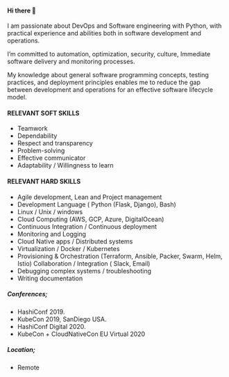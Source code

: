#### Hi there 👋

I am passionate about DevOps and Software engineering with Python, with practical experience and abilities both in software development and operations. 

I’m committed to automation, optimization, security, culture, Immediate software delivery and monitoring processes. 

My knowledge about general software programming concepts, testing practices, and deployment principles enables me to reduce the gap between development and operations for an effective software lifecycle model. 

#### RELEVANT SOFT SKILLS

- Teamwork 
- Dependability 
- Respect and transparency 
- Problem-solving 
- Effective communicator 
- Adaptability / Willingness to learn

#### RELEVANT HARD SKILLS

- Agile development, Lean and Project management 
- Development Language ( Python (Flask, Django), Bash) 
- Linux / Unix / windows
- Cloud Computing (AWS, GCP, Azure, DigitalOcean) 
- Continuous Integration / Continuous deployment 
- Monitoring and Logging
- Cloud Native apps / Distributed systems
- Virtualization / Docker / Kubernetes
- Provisioning & Orchestration (Terraform, Ansible, Packer, Swarm, Helm, Istio) Collaboration / Integration ( Slack, Email)
- Debugging complex systems / troubleshooting
- Writing documentation 


##### Conferences;

- HashiConf 2019.
- KubeCon 2019, SanDiego USA. 
- HashiConf Digital 2020.
- KubeCon + CloudNativeCon EU Virtual 2020


##### Location;

- Remote

<!--
**scott45/scott45** is a ✨ _special_ ✨ repository because its `README.md` (this file) appears on your GitHub profile.

Here are some ideas to get you started:

- 🔭 I’m currently working on ...
- 🌱 I’m currently learning ...
- 👯 I’m looking to collaborate on ...
- 🤔 I’m looking for help with ...
- 💬 Ask me about ...
- 📫 How to reach me: ...
- 😄 Pronouns: ...
- ⚡ Fun fact: ...
-->
